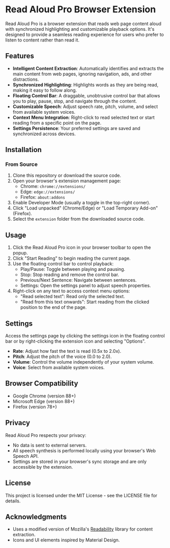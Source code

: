 # Read Aloud Pro Browser Extension

Read Aloud Pro is a browser extension that reads web page content aloud with synchronized highlighting and customizable playback options. It's designed to provide a seamless reading experience for users who prefer to listen to content rather than read it.

## Features

-   **Intelligent Content Extraction**: Automatically identifies and extracts the main content from web pages, ignoring navigation, ads, and other distractions.
-   **Synchronized Highlighting**: Highlights words as they are being read, making it easy to follow along.
-   **Floating Control Bar**: A draggable, unobtrusive control bar that allows you to play, pause, stop, and navigate through the content.
-   **Customizable Speech**: Adjust speech rate, pitch, volume, and select from available system voices.
-   **Context Menu Integration**: Right-click to read selected text or start reading from a specific point on the page.
-   **Settings Persistence**: Your preferred settings are saved and synchronized across devices.

## Installation

### From Source

1. Clone this repository or download the source code.
2. Open your browser's extension management page:
    - Chrome: `chrome://extensions/`
    - Edge: `edge://extensions/`
    - Firefox: `about:addons`
3. Enable Developer Mode (usually a toggle in the top-right corner).
4. Click "Load unpacked" (Chrome/Edge) or "Load Temporary Add-on" (Firefox).
5. Select the `extension` folder from the downloaded source code.

## Usage

1. Click the Read Aloud Pro icon in your browser toolbar to open the popup.
2. Click "Start Reading" to begin reading the current page.
3. Use the floating control bar to control playback:
    - Play/Pause: Toggle between playing and pausing.
    - Stop: Stop reading and remove the control bar.
    - Previous/Next Sentence: Navigate between sentences.
    - Settings: Open the settings panel to adjust speech properties.
4. Right-click on any text to access context menu options:
    - "Read selected text": Read only the selected text.
    - "Read from this text onwards": Start reading from the clicked position to the end of the page.

## Settings

Access the settings page by clicking the settings icon in the floating control bar or by right-clicking the extension icon and selecting "Options".

-   **Rate**: Adjust how fast the text is read (0.5x to 2.0x).
-   **Pitch**: Adjust the pitch of the voice (0.0 to 2.0).
-   **Volume**: Control the volume independently of your system volume.
-   **Voice**: Select from available system voices.

## Browser Compatibility

-   Google Chrome (version 88+)
-   Microsoft Edge (version 88+)
-   Firefox (version 78+)

## Privacy

Read Aloud Pro respects your privacy:

-   No data is sent to external servers.
-   All speech synthesis is performed locally using your browser's Web Speech API.
-   Settings are stored in your browser's sync storage and are only accessible by the extension.

## License

This project is licensed under the MIT License - see the LICENSE file for details.

## Acknowledgments

-   Uses a modified version of Mozilla's [Readability](https://github.com/mozilla/readability) library for content extraction.
-   Icons and UI elements inspired by Material Design.
